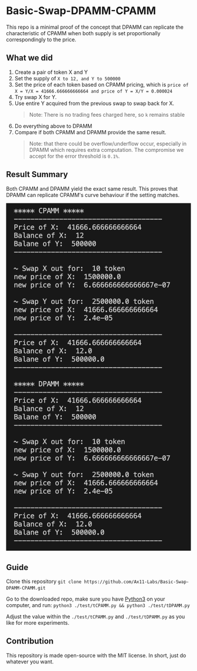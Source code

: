 # Basic-Swap-DPAMM-CPAMM

This repo is a minimal proof of the concept that DPAMM can replicate the characteristic of CPAMM when both supply is set proportionally correspondingly to the price.

## What we did

1. Create a pair of token X and Y
2. Set the supply of `X to 12, and Y to 500000`
3. Set the price of each token based on CPAMM pricing, which is `price of X = Y/X = 41666.666666666664 and price of Y = X/Y = 0.000024`
4. Try swap X for Y.
5. Use entire Y acquired from the previous swap to swap back for X.
   > Note: There is no trading fees charged here, so `k` remains stable
6. Do everything above to DPAMM
7. Compare if both CPAMM and DPAMM provide the same result.
   > Note: that there could be overflow/underflow occur, especially in DPAMM which requires extra computation. The compromise we accept for the error threshold is `0.1%`.

## Result Summary

Both CPAMM and DPAMM yield the exact same result. This proves that DPAMM can replicate CPAMM's curve behaviour if the setting matches.

![result](image.png)

## Guide

Clone this repository
`git clone https://github.com/Ax11-Labs/Basic-Swap-DPAMM-CPAMM.git`

Go to the downloaded repo, make sure you have [Python3](https://www.python.org/downloads/) on your computer, and run:
`python3 ./test/tCPAMM.py && python3 ./test/tDPAMM.py`

Adjust the value within the `./test/tCPAMM.py` and `./test/tDPAMM.py` as you like for more experiments.

## Contribution

This repository is made open-source with the MIT license. In short, just do whatever you want.
